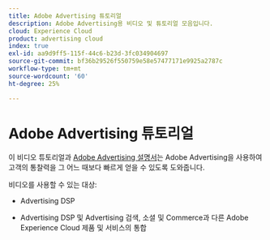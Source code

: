 ```yaml
---
title: Adobe Advertising 튜토리얼
description: Adobe Advertising용 비디오 및 튜토리얼 모음입니다.
cloud: Experience Cloud
product: advertising cloud
index: true
exl-id: aa9d9ff5-115f-44c6-b23d-3fc034904697
source-git-commit: bf36b29526f550759e58e57477171e9925a2787c
workflow-type: tm+mt
source-wordcount: '60'
ht-degree: 25%

---
```


# Adobe Advertising 튜토리얼

이 비디오 튜토리얼과 [Adobe Advertising 설명서](https://experienceleague.adobe.com/docs/advertising-cloud.html)는 Adobe Advertising을 사용하여 고객의 통찰력을 그 어느 때보다 빠르게 얻을 수 있도록 도와줍니다.

비디오를 사용할 수 있는 대상:

* Advertising DSP

* Advertising DSP 및 Advertising 검색, 소셜 및 Commerce과 다른 Adobe Experience Cloud 제품 및 서비스의 통합

<!--
See other -learn tutorials landing pages to get ideas for additional content
-->
